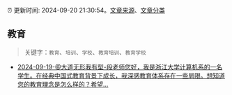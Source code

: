 :alarm_clock: 更新时间: 2024-09-20 21:30:54。[文章来源](/README.md)、[文章分类](/TAGS.md)

## 教育


> 关键字：`教育`、`培训`、`学校`、`教育培训`、`教育学校`



- [2024-09-19-@大道无形我有型-段老师您好，我是浙江大学计算机系的一名学生。在经典中国式教育背景下成长，我深感教育体系存在一些局限。想知道您的教育理念是怎么样的？希望...](https://xueqiu.com/8248560256/305051761) 
